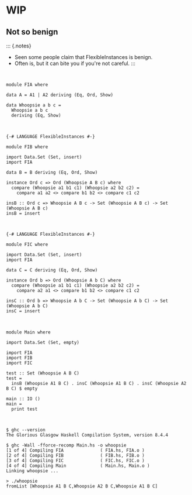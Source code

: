 # WIP

## Not so benign

::: {.notes}
- Seen some people claim that FlexibleInstances is benign.
- Often is, but it can bite you if you're not careful.
:::

##

<pre class="haskell"><code data-trim data-noescape>
module FIA where

data A = A1 | A2 deriving (Eq, Ord, Show)

data Whoopsie a b c =
  Whoopsie a b c
  deriving (Eq, Show)
</code></pre>

##

<pre class="haskell"><code data-trim data-noescape>
<span class="fragment fade-in-then-semi-out" data-fragment-index="1">{-# LANGUAGE FlexibleInstances #-}</span>

<span class="fragment fade-in-then-semi-out" data-fragment-index="2">module FIB where

import Data.Set (Set, insert)
import FIA</span>

<span class="fragment fade-in-then-semi-out" data-fragment-index="3">data B = B deriving (Eq, Ord, Show)</span>

<span class="fragment fade-in-then-semi-out" data-fragment-index="4">instance Ord c => </span><span class="fragment" data-fragment-index="4">Ord (Whoopsie A B c)</span><span class="fragment fade-in-then-semi-out" data-fragment-index="4"> where
  compare (Whoopsie a1 b1 c1) (Whoopsie a2 b2 c2) =</span>
    <span class="fragment" data-fragment-index="4">compare a1 a2</span><span class="fragment fade-in-then-semi-out" data-fragment-index="4"> <> compare b1 b2 <> compare c1 c2</span><span class="fragment" data-fragment-index="5"></span>

<span class="fragment fade-in-then-semi-out" data-fragment-index="6">insB :: Ord c => Whoopsie A B c -> Set (Whoopsie A B c) -> Set (Whoopsie A B c)
insB = insert</span>
</code></pre>

##

<pre class="haskell"><code data-trim data-noescape>
<span class="fragment fade-in-then-semi-out" data-fragment-index="1">{-# LANGUAGE FlexibleInstances #-}

module FIC where

import Data.Set (Set, insert)
import FIA

data C = C deriving (Eq, Ord, Show)</span>

<span class="fragment fade-in-then-semi-out" data-fragment-index="2">instance Ord b => </span><span class="fragment" data-fragment-index="2">Ord (Whoopsie A b C)</span><span class="fragment fade-in-then-semi-out" data-fragment-index="2"> where
  compare (Whoopsie a1 b1 c1) (Whoopsie a2 b2 c2) =</span>
    <span class="fragment" data-fragment-index="2">compare a2 a1</span><span class="fragment fade-in-then-semi-out" data-fragment-index="2"> <> compare b1 b2 <> compare c1 c2</span><span class="fragment" data-fragment-index="3"></span>

<span class="fragment" data-fragment-index="4">insC :: Ord b => Whoopsie A b C -> Set (Whoopsie A b C) -> Set (Whoopsie A b C)
insC = insert</span>
</code></pre>

##

<pre class="haskell"><code data-trim data-noescape>
<span class="fragment fade-in-then-semi-out">module Main where

import Data.Set (Set, empty)

import FIA
import FIB
import FIC

test :: Set (Whoopsie A B C)
test =</span>
  <span class="fragment">insB (Whoopsie A1 B C) . </span><span class="fragment">insC (Whoopsie A1 B C) . </span><span class="fragment">insC (Whoopsie A2 B C) $ empty</span>

<span class="fragment">main :: IO ()
main =
  print test</span>
</code></pre>

##


<pre class="no-highlight"><code data-trim data-noescape>
<span class="fragment fade-in-then-semi-out">$ ghc --version
The Glorious Glasgow Haskell Compilation System, version 8.4.4</span>

<span class="fragment fade-in-then-semi-out">$ ghc -Wall -fforce-recomp Main.hs -o whoopsie</span>
<span class="fragment fade-in-then-semi-out">[1 of 4] Compiling FIA              ( FIA.hs, FIA.o )
[2 of 4] Compiling FIB              ( FIB.hs, FIB.o )
[3 of 4] Compiling FIC              ( FIC.hs, FIC.o )
[4 of 4] Compiling Main             ( Main.hs, Main.o )
Linking whoopsie ...</span>

<span class="fragment fade-in-then-semi-out">> ./whoopsie
fromList [Whoopsie A1 B C,Whoopsie A2 B C,Whoopsie A1 B C]</span>
</code></pre>
